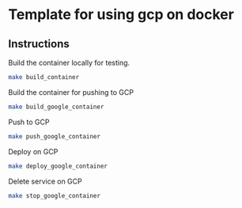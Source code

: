 # Template for using gcp on docker
## Instructions
Build the container locally for testing.
```bash
make build_container
```
Build the container for pushing to GCP
```bash
make build_google_container
```
Push to GCP
```bash
make push_google_container
```
Deploy on GCP
```bash
make deploy_google_container
```
Delete service on GCP
```bash
make stop_google_container
```